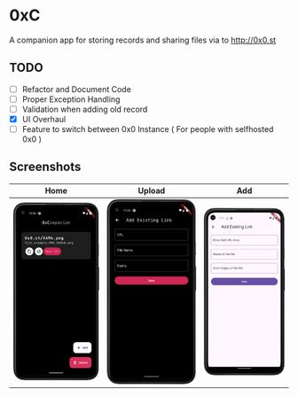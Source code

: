 # 0xC

A companion app for storing records and sharing files via to http://0x0.st

## TODO

- [ ] Refactor and Document Code
- [ ] Proper Exception Handling
- [ ] Validation when adding old record
- [x] UI Overhaul
- [ ] Feature to switch between 0x0 Instance ( For people with selfhosted 0x0 )

## Screenshots
| Home | Upload | Add |
|:---:|:---:|:---:|
| ![Home Page](https://github.com/n1ved/0xC/blob/master/.readme_files/screenshots/home.png?raw=true) | ![Upload Page](https://github.com/n1ved/0xC/blob/master/.readme_files/screenshots/upload.png?raw=true) | ![Add Page](https://github.com/n1ved/0xC/blob/master/.readme_files/screenshots/add.png?raw=true) |
